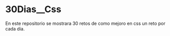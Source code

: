 # 30Dias__Css
En este repositorio se mostrara 30 retos de como mejoro en css un reto por cada dia. 
